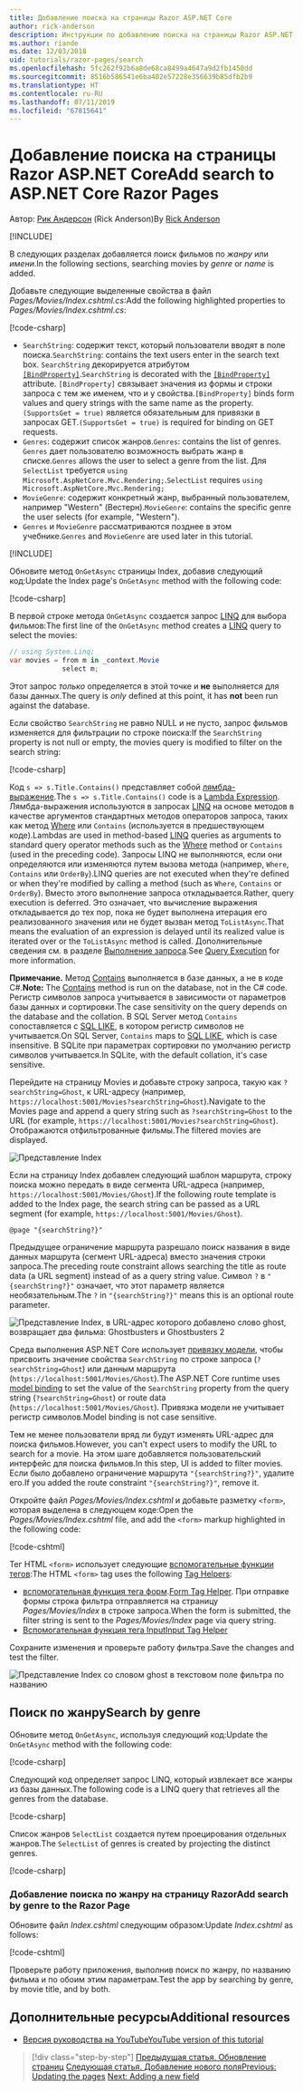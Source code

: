 ```yaml
---
title: Добавление поиска на страницы Razor ASP.NET Core
author: rick-anderson
description: Инструкции по добавлению поиска на страницы Razor ASP.NET Core
ms.author: riande
ms.date: 12/03/2018
uid: tutorials/razor-pages/search
ms.openlocfilehash: 5fc262f92b6a8de68ca8499a4647a9d2fb1450dd
ms.sourcegitcommit: 8516b586541e6ba402e57228e356639b85dfb2b9
ms.translationtype: HT
ms.contentlocale: ru-RU
ms.lasthandoff: 07/11/2019
ms.locfileid: "67815641"
---
```

# <a name="add-search-to-aspnet-core-razor-pages"></a><span data-ttu-id="5d0e2-103">Добавление поиска на страницы Razor ASP.NET Core</span><span class="sxs-lookup"><span data-stu-id="5d0e2-103">Add search to ASP.NET Core Razor Pages</span></span>

<span data-ttu-id="5d0e2-104">Автор: [Рик Андерсон](https://twitter.com/RickAndMSFT) (Rick Anderson)</span><span class="sxs-lookup"><span data-stu-id="5d0e2-104">By [Rick Anderson](https://twitter.com/RickAndMSFT)</span></span>

[!INCLUDE[](~/includes/rp/download.md)]

<span data-ttu-id="5d0e2-105">В следующих разделах добавляется поиск фильмов по *жанру* или *имени*.</span><span class="sxs-lookup"><span data-stu-id="5d0e2-105">In the following sections, searching movies by *genre* or *name* is added.</span></span>

<span data-ttu-id="5d0e2-106">Добавьте следующие выделенные свойства в файл *Pages/Movies/Index.cshtml.cs*:</span><span class="sxs-lookup"><span data-stu-id="5d0e2-106">Add the following highlighted properties to *Pages/Movies/Index.cshtml.cs*:</span></span>

[!code-csharp[](razor-pages-start/sample/RazorPagesMovie22/Pages/Movies/Index.cshtml.cs?name=snippet_newProps&highlight=11-999)]

* <span data-ttu-id="5d0e2-107">`SearchString`: содержит текст, который пользователи вводят в поле поиска.</span><span class="sxs-lookup"><span data-stu-id="5d0e2-107">`SearchString`: contains the text users enter in the search text box.</span></span> <span data-ttu-id="5d0e2-108">`SearchString` декорируется атрибутом [`[BindProperty]`](/dotnet/api/microsoft.aspnetcore.mvc.bindpropertyattribute).</span><span class="sxs-lookup"><span data-stu-id="5d0e2-108">`SearchString` is decorated with the [`[BindProperty]`](/dotnet/api/microsoft.aspnetcore.mvc.bindpropertyattribute) attribute.</span></span> <span data-ttu-id="5d0e2-109">`[BindProperty]` связывает значения из формы и строки запроса с тем же именем, что и у свойства.</span><span class="sxs-lookup"><span data-stu-id="5d0e2-109">`[BindProperty]` binds form values and query strings with the same name as the property.</span></span> <span data-ttu-id="5d0e2-110">`(SupportsGet = true)` является обязательным для привязки в запросах GET.</span><span class="sxs-lookup"><span data-stu-id="5d0e2-110">`(SupportsGet = true)` is required for binding on GET requests.</span></span>
* <span data-ttu-id="5d0e2-111">`Genres`: содержит список жанров.</span><span class="sxs-lookup"><span data-stu-id="5d0e2-111">`Genres`: contains the list of genres.</span></span> <span data-ttu-id="5d0e2-112">`Genres` дает пользователю возможность выбрать жанр в списке.</span><span class="sxs-lookup"><span data-stu-id="5d0e2-112">`Genres` allows the user to select a genre from the list.</span></span> <span data-ttu-id="5d0e2-113">Для `SelectList` требуется `using Microsoft.AspNetCore.Mvc.Rendering;`.</span><span class="sxs-lookup"><span data-stu-id="5d0e2-113">`SelectList` requires `using Microsoft.AspNetCore.Mvc.Rendering;`</span></span>
* <span data-ttu-id="5d0e2-114">`MovieGenre`: содержит конкретный жанр, выбранный пользователем, например "Western" (Вестерн).</span><span class="sxs-lookup"><span data-stu-id="5d0e2-114">`MovieGenre`: contains the specific genre the user selects (for example, "Western").</span></span>
* <span data-ttu-id="5d0e2-115">`Genres` и `MovieGenre` рассматриваются позднее в этом учебнике.</span><span class="sxs-lookup"><span data-stu-id="5d0e2-115">`Genres` and `MovieGenre` are used later in this tutorial.</span></span>

[!INCLUDE[](~/includes/bind-get.md)]

<span data-ttu-id="5d0e2-116">Обновите метод `OnGetAsync` страницы Index, добавив следующий код:</span><span class="sxs-lookup"><span data-stu-id="5d0e2-116">Update the Index page's `OnGetAsync` method with the following code:</span></span>

[!code-csharp[](razor-pages-start/sample/RazorPagesMovie22/Pages/Movies/Index.cshtml.cs?name=snippet_1stSearch)]

<span data-ttu-id="5d0e2-117">В первой строке метода `OnGetAsync` создается запрос [LINQ](/dotnet/csharp/programming-guide/concepts/linq/) для выбора фильмов:</span><span class="sxs-lookup"><span data-stu-id="5d0e2-117">The first line of the `OnGetAsync` method creates a [LINQ](/dotnet/csharp/programming-guide/concepts/linq/) query to select the movies:</span></span>

```csharp
// using System.Linq;
var movies = from m in _context.Movie
             select m;
```

<span data-ttu-id="5d0e2-118">Этот запрос *только* определяется в этой точке и **не** выполняется для базы данных.</span><span class="sxs-lookup"><span data-stu-id="5d0e2-118">The query is *only* defined at this point, it has **not** been run against the database.</span></span>

<span data-ttu-id="5d0e2-119">Если свойство `SearchString` не равно NULL и не пусто, запрос фильмов изменяется для фильтрации по строке поиска:</span><span class="sxs-lookup"><span data-stu-id="5d0e2-119">If the `SearchString` property is not null or empty, the movies query is modified to filter on the search string:</span></span>

[!code-csharp[](razor-pages-start/sample/RazorPagesMovie22/Pages/Movies/Index.cshtml.cs?name=snippet_SearchNull)]

<span data-ttu-id="5d0e2-120">Код `s => s.Title.Contains()` представляет собой [лямбда-выражение](/dotnet/csharp/programming-guide/statements-expressions-operators/lambda-expressions).</span><span class="sxs-lookup"><span data-stu-id="5d0e2-120">The `s => s.Title.Contains()` code is a [Lambda Expression](/dotnet/csharp/programming-guide/statements-expressions-operators/lambda-expressions).</span></span> <span data-ttu-id="5d0e2-121">Лямбда-выражения используются в запросах [LINQ](/dotnet/csharp/programming-guide/concepts/linq/) на основе методов в качестве аргументов стандартных методов операторов запроса, таких как метод [Where](/dotnet/csharp/programming-guide/concepts/linq/query-syntax-and-method-syntax-in-linq) или `Contains` (используется в предшествующем коде).</span><span class="sxs-lookup"><span data-stu-id="5d0e2-121">Lambdas are used in method-based [LINQ](/dotnet/csharp/programming-guide/concepts/linq/) queries as arguments to standard query operator methods such as the [Where](/dotnet/csharp/programming-guide/concepts/linq/query-syntax-and-method-syntax-in-linq) method or `Contains` (used in the preceding code).</span></span> <span data-ttu-id="5d0e2-122">Запросы LINQ не выполняются, если они определяются или изменяются путем вызова метода (например, `Where`, `Contains` или `OrderBy`).</span><span class="sxs-lookup"><span data-stu-id="5d0e2-122">LINQ queries are not executed when they're defined or when they're modified by calling a method (such as `Where`, `Contains`  or `OrderBy`).</span></span> <span data-ttu-id="5d0e2-123">Вместо этого выполнение запроса откладывается.</span><span class="sxs-lookup"><span data-stu-id="5d0e2-123">Rather, query execution is deferred.</span></span> <span data-ttu-id="5d0e2-124">Это означает, что вычисление выражения откладывается до тех пор, пока не будет выполнена итерация его реализованного значения или не будет вызван метод `ToListAsync`.</span><span class="sxs-lookup"><span data-stu-id="5d0e2-124">That means the evaluation of an expression is delayed until its realized value is iterated over or the `ToListAsync` method is called.</span></span> <span data-ttu-id="5d0e2-125">Дополнительные сведения см. в разделе [Выполнение запроса](/dotnet/framework/data/adonet/ef/language-reference/query-execution).</span><span class="sxs-lookup"><span data-stu-id="5d0e2-125">See [Query Execution](/dotnet/framework/data/adonet/ef/language-reference/query-execution) for more information.</span></span>

<span data-ttu-id="5d0e2-126">**Примечание.** Метод [Contains](/dotnet/api/system.data.objects.dataclasses.entitycollection-1.contains) выполняется в базе данных, а не в коде C#.</span><span class="sxs-lookup"><span data-stu-id="5d0e2-126">**Note:** The [Contains](/dotnet/api/system.data.objects.dataclasses.entitycollection-1.contains) method is run on the database, not in the C# code.</span></span> <span data-ttu-id="5d0e2-127">Регистр символов запроса учитывается в зависимости от параметров базы данных и сортировки.</span><span class="sxs-lookup"><span data-stu-id="5d0e2-127">The case sensitivity on the query depends on the database and the collation.</span></span> <span data-ttu-id="5d0e2-128">В SQL Server метод `Contains` сопоставляется с [SQL LIKE](/sql/t-sql/language-elements/like-transact-sql), в котором регистр символов не учитывается.</span><span class="sxs-lookup"><span data-stu-id="5d0e2-128">On SQL Server, `Contains` maps to [SQL LIKE](/sql/t-sql/language-elements/like-transact-sql), which is case insensitive.</span></span> <span data-ttu-id="5d0e2-129">В SQLite при параметрах сортировки по умолчанию регистр символов учитывается.</span><span class="sxs-lookup"><span data-stu-id="5d0e2-129">In SQLite, with the default collation, it's case sensitive.</span></span>

<span data-ttu-id="5d0e2-130">Перейдите на страницу Movies и добавьте строку запроса, такую как `?searchString=Ghost`, к URL-адресу (например, `https://localhost:5001/Movies?searchString=Ghost`).</span><span class="sxs-lookup"><span data-stu-id="5d0e2-130">Navigate to the Movies page and append a query string such as `?searchString=Ghost` to the URL (for example, `https://localhost:5001/Movies?searchString=Ghost`).</span></span> <span data-ttu-id="5d0e2-131">Отображаются отфильтрованные фильмы.</span><span class="sxs-lookup"><span data-stu-id="5d0e2-131">The filtered movies are displayed.</span></span>

![Представление Index](search/_static/ghost.png)

<span data-ttu-id="5d0e2-133">Если на страницу Index добавлен следующий шаблон маршрута, строку поиска можно передать в виде сегмента URL-адреса (например, `https://localhost:5001/Movies/Ghost`).</span><span class="sxs-lookup"><span data-stu-id="5d0e2-133">If the following route template is added to the Index page, the search string can be passed as a URL segment (for example, `https://localhost:5001/Movies/Ghost`).</span></span>

```cshtml
@page "{searchString?}"
```

<span data-ttu-id="5d0e2-134">Предыдущее ограничение маршрута разрешало поиск названия в виде данных маршрута (сегмент URL-адреса) вместо значения строки запроса.</span><span class="sxs-lookup"><span data-stu-id="5d0e2-134">The preceding route constraint allows searching the title as route data (a URL segment) instead of as a query string value.</span></span>  <span data-ttu-id="5d0e2-135">Символ `?` в `"{searchString?}"` означает, что этот параметр является необязательным.</span><span class="sxs-lookup"><span data-stu-id="5d0e2-135">The `?` in `"{searchString?}"` means this is an optional route parameter.</span></span>

![Представление Index, в URL-адрес которого добавлено слово ghost, возвращает два фильма: Ghostbusters и Ghostbusters 2](search/_static/g2.png)

<span data-ttu-id="5d0e2-137">Среда выполнения ASP.NET Core использует [привязку модели](xref:mvc/models/model-binding), чтобы присвоить значение свойства `SearchString` по строке запроса (`?searchString=Ghost`) или данным маршрута (`https://localhost:5001/Movies/Ghost`).</span><span class="sxs-lookup"><span data-stu-id="5d0e2-137">The ASP.NET Core runtime uses [model binding](xref:mvc/models/model-binding) to set the value of the `SearchString` property from the query string (`?searchString=Ghost`) or route data (`https://localhost:5001/Movies/Ghost`).</span></span> <span data-ttu-id="5d0e2-138">Привязка модели не учитывает регистр символов.</span><span class="sxs-lookup"><span data-stu-id="5d0e2-138">Model binding is not case sensitive.</span></span>

<span data-ttu-id="5d0e2-139">Тем не менее пользователи вряд ли будут изменять URL-адрес для поиска фильмов.</span><span class="sxs-lookup"><span data-stu-id="5d0e2-139">However, you can't expect users to modify the URL to search for a movie.</span></span> <span data-ttu-id="5d0e2-140">На этом шаге добавляется пользовательский интерфейс для поиска фильмов.</span><span class="sxs-lookup"><span data-stu-id="5d0e2-140">In this step, UI is added to filter movies.</span></span> <span data-ttu-id="5d0e2-141">Если было добавлено ограничение маршрута `"{searchString?}"`, удалите его.</span><span class="sxs-lookup"><span data-stu-id="5d0e2-141">If you added the route constraint `"{searchString?}"`, remove it.</span></span>

<span data-ttu-id="5d0e2-142">Откройте файл *Pages/Movies/Index.cshtml* и добавьте разметку `<form>`, которая выделена в следующем коде:</span><span class="sxs-lookup"><span data-stu-id="5d0e2-142">Open the *Pages/Movies/Index.cshtml* file, and add the `<form>` markup highlighted in the following code:</span></span>

[!code-cshtml[](razor-pages-start/sample/RazorPagesMovie22/Pages/Movies/Index2.cshtml?highlight=14-19&range=1-22)]

<span data-ttu-id="5d0e2-143">Тег HTML `<form>` использует следующие [вспомогательные функции тегов](xref:mvc/views/tag-helpers/intro):</span><span class="sxs-lookup"><span data-stu-id="5d0e2-143">The HTML `<form>` tag uses the following [Tag Helpers](xref:mvc/views/tag-helpers/intro):</span></span>

* <span data-ttu-id="5d0e2-144">[вспомогательная функция тега форм](xref:mvc/views/working-with-forms#the-form-tag-helper).</span><span class="sxs-lookup"><span data-stu-id="5d0e2-144">[Form Tag Helper](xref:mvc/views/working-with-forms#the-form-tag-helper).</span></span> <span data-ttu-id="5d0e2-145">При отправке формы строка фильтра отправляется на страницу *Pages/Movies/Index* в строке запроса.</span><span class="sxs-lookup"><span data-stu-id="5d0e2-145">When the form is submitted, the filter string is sent to the *Pages/Movies/Index* page via query string.</span></span>
* [<span data-ttu-id="5d0e2-146">Вспомогательная функция тега Input</span><span class="sxs-lookup"><span data-stu-id="5d0e2-146">Input Tag Helper</span></span>](xref:mvc/views/working-with-forms#the-input-tag-helper)

<span data-ttu-id="5d0e2-147">Сохраните изменения и проверьте работу фильтра.</span><span class="sxs-lookup"><span data-stu-id="5d0e2-147">Save the changes and test the filter.</span></span>

![Представление Index со словом ghost в текстовом поле фильтра по названию](search/_static/filter.png)

## <a name="search-by-genre"></a><span data-ttu-id="5d0e2-149">Поиск по жанру</span><span class="sxs-lookup"><span data-stu-id="5d0e2-149">Search by genre</span></span>

<span data-ttu-id="5d0e2-150">Обновите метод `OnGetAsync`, используя следующий код:</span><span class="sxs-lookup"><span data-stu-id="5d0e2-150">Update the `OnGetAsync` method with the following code:</span></span>

[!code-csharp[](razor-pages-start/sample/RazorPagesMovie22/Pages/Movies/Index.cshtml.cs?name=snippet_SearchGenre)]

<span data-ttu-id="5d0e2-151">Следующий код определяет запрос LINQ, который извлекает все жанры из базы данных.</span><span class="sxs-lookup"><span data-stu-id="5d0e2-151">The following code is a LINQ query that retrieves all the genres from the database.</span></span>

[!code-csharp[](razor-pages-start/sample/RazorPagesMovie22/Pages/Movies/Index.cshtml.cs?name=snippet_LINQ)]

<span data-ttu-id="5d0e2-152">Список жанров `SelectList` создается путем проецирования отдельных жанров.</span><span class="sxs-lookup"><span data-stu-id="5d0e2-152">The `SelectList` of genres is created by projecting the distinct genres.</span></span>

[!code-csharp[](razor-pages-start/sample/RazorPagesMovie22/Pages/Movies/Index.cshtml.cs?name=snippet_SelectList)]

### <a name="add-search-by-genre-to-the-razor-page"></a><span data-ttu-id="5d0e2-153">Добавление поиска по жанру на страницу Razor</span><span class="sxs-lookup"><span data-stu-id="5d0e2-153">Add search by genre to the Razor Page</span></span>

<span data-ttu-id="5d0e2-154">Обновите файл *Index.cshtml* следующим образом:</span><span class="sxs-lookup"><span data-stu-id="5d0e2-154">Update *Index.cshtml* as follows:</span></span>

[!code-cshtml[](razor-pages-start/sample/RazorPagesMovie22/Pages/Movies/IndexFormGenreNoRating.cshtml?highlight=16-18&range=1-26)]

<span data-ttu-id="5d0e2-155">Проверьте работу приложения, выполнив поиск по жанру, по названию фильма и по обоим этим параметрам.</span><span class="sxs-lookup"><span data-stu-id="5d0e2-155">Test the app by searching by genre, by movie title, and by both.</span></span>

## <a name="additional-resources"></a><span data-ttu-id="5d0e2-156">Дополнительные ресурсы</span><span class="sxs-lookup"><span data-stu-id="5d0e2-156">Additional resources</span></span>

* [<span data-ttu-id="5d0e2-157">Версия руководства на YouTube</span><span class="sxs-lookup"><span data-stu-id="5d0e2-157">YouTube version of this tutorial</span></span>](https://youtu.be/4B6pHtdyo08)

> [!div class="step-by-step"]
> <span data-ttu-id="5d0e2-158">[Предыдущая статья. Обновление страниц](xref:tutorials/razor-pages/da1)
> [Следующая статья. Добавление нового поля](xref:tutorials/razor-pages/new-field)</span><span class="sxs-lookup"><span data-stu-id="5d0e2-158">[Previous: Updating the pages](xref:tutorials/razor-pages/da1)
[Next: Adding a new field](xref:tutorials/razor-pages/new-field)</span></span>
